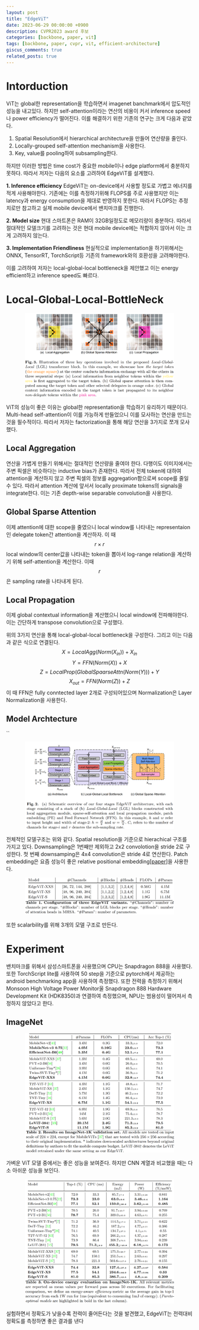 ```yaml
---
layout: post
title: "EdgeViT"
date: 2023-06-29 00:00:00 +0900
description: CVPR2023 award 후보
categories: [backbone, paper, vit]
tags: [backbone, paper, cvpr, vit, efficient-architecture]
giscus_comments: true
related_posts: true
---
```


# Intorduction

ViT는 global한 representation을 학습하면서 imagenet banchmark에서 압도적인 성능을 내고있다. 하지만 self-attention이라는 연산의 비용이 커서 inference speed나 power efficiency가 떨어진다. 이를 해결하기 위한 기존의 연구는 크게 다음과 같았다.

1.  Spatial Resolution에서 hierarchical architecture을 만들어 연산량을 줄인다.
2.  Locally-grouped self-attention mechanism을 사용한다.
3.  Key, value를 pooling하여 subsampling한다.

하지만 이러한 방법은 time cost가 중요한 mobile이나 edge platform에서 충분하지 못하다. 따라서 저자는 다음의 요소를 고려하여 EdgeViT를 설계했다.

**1. Inference efficiency**
EdgeViT는 on-device에서 사용할 정도로 가볍고 에너지를 적게 사용해야한다. 기존에는 이를 측정하기위해 FLOPS를 주로 사용했지만 이는 latency과 energy consumption을 제대로 반영하지 못한다. 따라서 FLOPS는 추정치로만 참고하고 실제 mobile device에서 밴치마크를 진행한다.

**2. Model size**
현대 스마트폰은 RAM이 32GB일정도로 메모리량이 충분하다. 따라서 절대적인 모델크기를 고려하는 것은 현대 mobile device에는 적합하지 않아서 이는 크게 고려하지 않는다.

**3. Implementation Friendliness**
현실적으로 implementation을 하기위해서는 ONNX, TensorRT, TorchScript등 기존의 framework와의 호환성을 고려해야한다.

이를 고려하여 저자는 local-global-local bottleneck을 제안했고 이는 energy efficient하고 inference speed도 빠르다.

# Local-Global-Local-BottleNeck

<p align="center">
    <img src="/assets/post/image/edgevit/Fig3.png" width="80%">
</p>

 ViT의 성능이 좋은 이유는 global한 representation을 학습하기 유리하기 때문이다. Multi-head self-attention이 이를 가능하게 만들었으니 이를 모사하는 연산을 만드는 것을 필수적이다. 따라서 저자는 factorization을 통해 해당 연산을 3가지로 쪼개 모사했다.

## Local Aggregation

연산을 가볍게 만들기 위해서는 절대적인 연산량을 줄여야 한다. 다행이도 이미지에서는 주변 픽셀은 비슷하다는 inductive bias가 존재한다. 따라서 전체 token에 대하여 attention을 계산하지 않고 주변 픽셀의 정보를 aggregation함으로써 scope를 줄일 수 있다. 따라서 attention 계산에 앞서서 locally proximate tokens의 signals을 integrate한다. 이는 기존 depth-wise separable convolution을 사용한다.

## Global Sparse Attention

이제 attention에 대한 scope을 줄였으니 local window를 나타내는 representaion인 delegate token간 attention을 계산하자. 이 때 $$r \times r$$ local window의 center값을 나타내는 token을 뽑아서 log-range relation을 계산하기 위해 self-attention을 계산한다. 이때 $$r$$ 은 sampling rate을 나타내게 된다.

## Local Propagation

이제 global contextual information을 계산했으니 local window에 전파해야한다. 이는 간단하게 transpose convolution으로 구성했다.

위의 3가지 연산을 통해 local-global-local bottleneck을 구성한다. 그리고 이는 다음과 같은 식으로 연결된다.
$$X=LocalAgg(Norm(X_{in}))+X_{in}$$
$$Y=FFN(Norm(X))+X$$
$$Z=LocalProp(GlobalSpaarseAttn(Norm(Y)))+Y$$
$$X_{out}=FFN(Norm(Z))+Z$$
이 때 FFN은 fully conntected layer 2개로 구성되어있으며 Normalization은 Layer Normalization을 사용한다.

## Model Archtecture

``

<p align="center">
    <img src="/assets/post/image/edgevit/Fig2.png" width="80%">
</p>

전체적인 모델구조는 위와 같다. Spatial resolution을 기준으로 hierachical 구조를 가지고 있다. Downsampling은 1번째만 제외하고 2x2 convolotion을 stride 2로 구성한다. 첫 번째 downsamping은 4x4 convolution은 stride 4로 연산한다. Patch embedding은 요즘 성능이 좋은 relative positional embedding\[[paper](https://arxiv.org/abs/1803.02155)]을 사용한다.

<p align="center">
    <img src="/assets/post/image/edgevit/table1.png" width="80%">
</p>

또한 scalarbility를 위해 3개의 모델 구조로 만든다.

# Experiment

밴치마크를 위해서 삼성스마트폰을 사용했으며 CPU는 Snapdragon 888을 사용했다. 또한 TorchScript lite를 사용하여 50 step을 기준으로 pytorch에서 제공하는 android benchmarking app을 사용하여 측정했다. 또한 전력을 측정하기 위해서 Monsoon High Voltage Power Monitor울 Snapdragon 888 Hardware Development Kit (HDK8350)과 연결하여 측정했으며, NPU는 범용성이 떨어져서 측정하지 않았다고 한다.

## ImageNet

<p align="center">
    <img src="/assets/post/image/edgevit/table2.png" width="80%">
</p>

가벼운 ViT 모델 중에서는 좋은 성능을 보여준다. 하지만 CNN 계열과 비교했을 때는 다소 아쉬운 성능을 보인다.

<p align="center">
    <img src="/assets/post/image/edgevit/table3.png" width="80%">
</p>

실험하면서 정확도가 낮을수록 전력이 줄어든다는 것을 발견했고, EdgeViT는 전력대비 정확도를 측정하면 좋은 결과를 낸다
